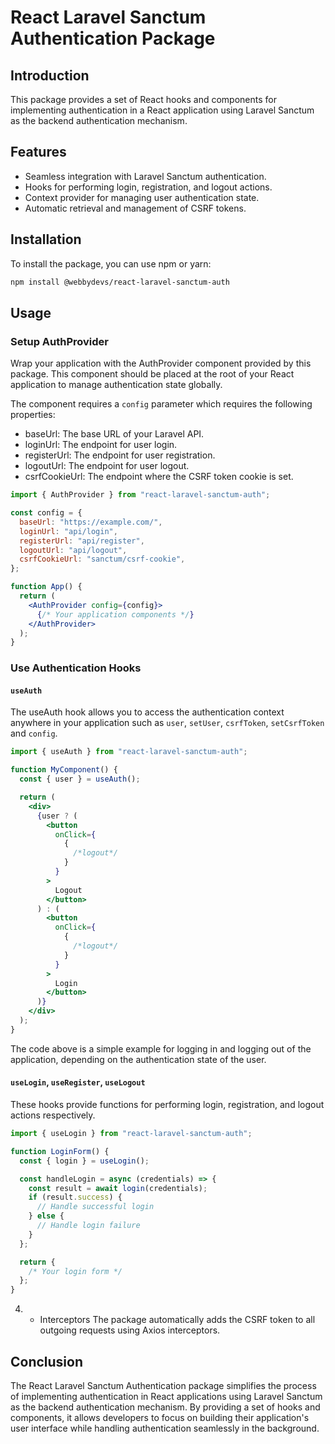 # React Laravel Sanctum Authentication Package

## Introduction

This package provides a set of React hooks and components for implementing authentication in a React application using Laravel Sanctum as the backend authentication mechanism.

## Features

- Seamless integration with Laravel Sanctum authentication.
- Hooks for performing login, registration, and logout actions.
- Context provider for managing user authentication state.
- Automatic retrieval and management of CSRF tokens.

## Installation

To install the package, you can use npm or yarn:

```bash
npm install @webbydevs/react-laravel-sanctum-auth
```

## Usage

### Setup AuthProvider

Wrap your application with the AuthProvider component provided by this package. This component should be placed at the root of your React application to manage authentication state globally.

The component requires a `config` parameter which requires the following properties:

- baseUrl: The base URL of your Laravel API.
- loginUrl: The endpoint for user login.
- registerUrl: The endpoint for user registration.
- logoutUrl: The endpoint for user logout.
- csrfCookieUrl: The endpoint where the CSRF token cookie is set.

```jsx
import { AuthProvider } from "react-laravel-sanctum-auth";

const config = {
  baseUrl: "https://example.com/",
  loginUrl: "api/login",
  registerUrl: "api/register",
  logoutUrl: "api/logout",
  csrfCookieUrl: "sanctum/csrf-cookie",
};

function App() {
  return (
    <AuthProvider config={config}>
      {/* Your application components */}
    </AuthProvider>
  );
}
```

### Use Authentication Hooks

#### `useAuth`

The useAuth hook allows you to access the authentication context anywhere in your application such as `user`, `setUser`, `csrfToken`, `setCsrfToken` and `config`.

```jsx
import { useAuth } from "react-laravel-sanctum-auth";

function MyComponent() {
  const { user } = useAuth();

  return (
    <div>
      {user ? (
        <button
          onClick={
            {
              /*logout*/
            }
          }
        >
          Logout
        </button>
      ) : (
        <button
          onClick={
            {
              /*logout*/
            }
          }
        >
          Login
        </button>
      )}
    </div>
  );
}
```

The code above is a simple example for logging in and logging out of the application, depending on the authentication state of the user.

#### `useLogin`, `useRegister`, `useLogout`

These hooks provide functions for performing login, registration, and logout actions respectively.

```jsx
import { useLogin } from "react-laravel-sanctum-auth";

function LoginForm() {
  const { login } = useLogin();

  const handleLogin = async (credentials) => {
    const result = await login(credentials);
    if (result.success) {
      // Handle successful login
    } else {
      // Handle login failure
    }
  };

  return {
    /* Your login form */
  };
}
```

4.  - Interceptors
      The package automatically adds the CSRF token to all outgoing requests using Axios interceptors.

## Conclusion

The React Laravel Sanctum Authentication package simplifies the process of implementing authentication in React applications using Laravel Sanctum as the backend authentication mechanism. By providing a set of hooks and components, it allows developers to focus on building their application's user interface while handling authentication seamlessly in the background.
